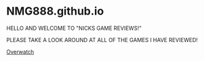 # NMG888.github.io
HELLO AND WELCOME TO "NICKS GAME REVIEWS!"

PLEASE TAKE A LOOK AROUND AT ALL OF THE GAMES I HAVE REVIEWED!


<a href="https://nmg888.github.io/Overwatch.html">Overwatch</a>


